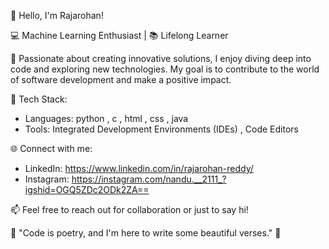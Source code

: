 👋 Hello, I'm Rajarohan!

💻 Machine Learning Enthusiast | 📚 Lifelong Learner

🌟 Passionate about creating innovative solutions, I enjoy diving deep into code and exploring new technologies. My goal is to contribute to the world of software development and make a positive impact.

🔧 Tech Stack:
- Languages: python , c , html , css , java
- Tools: Integrated Development Environments (IDEs) , Code Editors

🌐 Connect with me:
- LinkedIn: https://www.linkedin.com/in/rajarohan-reddy/
- Instagram: https://instagram.com/nandu.__2111_?igshid=OGQ5ZDc2ODk2ZA==

📫 Feel free to reach out for collaboration or just to say hi!

🌈 "Code is poetry, and I'm here to write some beautiful verses." 🌈
